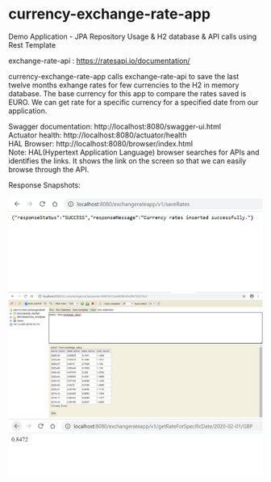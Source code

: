 # currency-exchange-rate-app
Demo Application - JPA Repository Usage &amp; H2 database &amp; API calls using Rest Template

exchange-rate-api : https://ratesapi.io/documentation/

currency-exchange-rate-app calls exchange-rate-api to save the last twelve months exhange rates for few currencies to the H2 in memory database.
The base currency for this app to compare the rates saved is EURO.
We can get rate for a specific currency for a specified date from our application.

Swagger documentation: http://localhost:8080/swagger-ui.html
<br>
Actuator health: http://localhost:8080/actuator/health
<br>
HAL Browser: http://localhost:8080/browser/index.html
<br>
Note: HAL(Hypertext Application Language) browser searches for APIs and identifies the links. It shows the link on the screen so that we can easily browse through the API.
<br>

Response Snapshots:
<br><br>
![SAVE_RATES](https://github.com/Skyforce-Tech/currency-exchange-rate-app/blob/master/docs/images/saveRates.PNG?raw=true)
![SAVE_RATES_H2](https://github.com/Skyforce-Tech/currency-exchange-rate-app/blob/master/docs/images/saveRates_H2_DB.PNG?raw=true)
![GetRatesForSpecificDate](https://github.com/Skyforce-Tech/currency-exchange-rate-app/blob/master/docs/images/getRatesForSpecificDate.PNG?raw=true)
